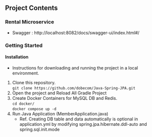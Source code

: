 ## Project Contents
### Rental Microservice
- Swagger
  : http://localhost:8082/docs/swagger-ui/index.html#/

### Getting Started
#### Installation
- Instructions for downloading and running the project in a local environment.
1. Clone this repository.    
   `git clone https://github.com/dobecom/Java-Spring-JPA.git`
2. Open the project and Reload All Gradle Project
3. Create Docker Containers for MySQL DB and Redis.
   </br> `cd docker/`
   </br> `docker compose up -d`
4. Run Java Application (MemberApplication.java)
    - Ref. Creating DB table and data automatically is optional in application.yml by modifying spring.jpa.hibernate.ddl-auto and spring.sql.init.mode
